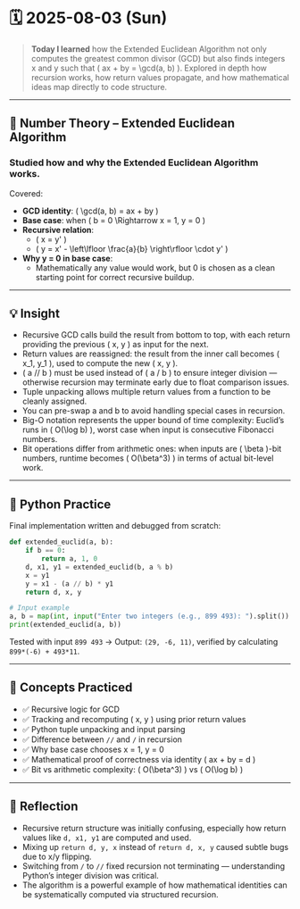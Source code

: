 # 🗓️ 2025-08-03 (Sun)

> **Today I learned** how the Extended Euclidean Algorithm not only computes the greatest common divisor (GCD) but also finds integers x and y such that \( ax + by = \gcd(a, b) \). Explored in depth how recursion works, how return values propagate, and how mathematical ideas map directly to code structure.

---

## 📘 Number Theory – Extended Euclidean Algorithm

### Studied how and why the Extended Euclidean Algorithm works.

Covered:

- **GCD identity**: \( \gcd(a, b) = ax + by \)
- **Base case**: when \( b = 0 \Rightarrow x = 1, y = 0 \)
- **Recursive relation**:
  - \( x = y' \)
  - \( y = x' - \left\lfloor \frac{a}{b} \right\rfloor \cdot y' \)
- **Why y = 0 in base case**:
  - Mathematically any value would work, but 0 is chosen as a clean starting point for correct recursive buildup.

---

## 💡 Insight

- Recursive GCD calls build the result from bottom to top, with each return providing the previous \( x, y \) as input for the next.
- Return values are reassigned: the result from the inner call becomes \( x_1, y_1 \), used to compute the new \( x, y \).
- \( a // b \) must be used instead of \( a / b \) to ensure integer division — otherwise recursion may terminate early due to float comparison issues.
- Tuple unpacking allows multiple return values from a function to be cleanly assigned.
- You can pre-swap a and b to avoid handling special cases in recursion.
- Big-O notation represents the upper bound of time complexity: Euclid’s runs in \( O(\log b) \), worst case when input is consecutive Fibonacci numbers.
- Bit operations differ from arithmetic ones: when inputs are \( \beta \)-bit numbers, runtime becomes \( O(\beta^3) \) in terms of actual bit-level work.

---

## 🐍 Python Practice

Final implementation written and debugged from scratch:

```python
def extended_euclid(a, b):
    if b == 0:
        return a, 1, 0
    d, x1, y1 = extended_euclid(b, a % b)
    x = y1
    y = x1 - (a // b) * y1
    return d, x, y

# Input example
a, b = map(int, input("Enter two integers (e.g., 899 493): ").split())
print(extended_euclid(a, b))
```

Tested with input `899 493` → Output: `(29, -6, 11)`, verified by calculating `899*(-6) + 493*11`.

---

## 🧠 Concepts Practiced

- ✅ Recursive logic for GCD
- ✅ Tracking and recomputing \( x, y \) using prior return values
- ✅ Python tuple unpacking and input parsing
- ✅ Difference between `//` and `/` in recursion
- ✅ Why base case chooses x = 1, y = 0
- ✅ Mathematical proof of correctness via identity \( ax + by = d \)
- ✅ Bit vs arithmetic complexity: \( O(\beta^3) \) vs \( O(\log b) \)

---

## 🧠 Reflection

- Recursive return structure was initially confusing, especially how return values like `d, x1, y1` are computed and used.
- Mixing up `return d, y, x` instead of `return d, x, y` caused subtle bugs due to x/y flipping.
- Switching from `/` to `//` fixed recursion not terminating — understanding Python’s integer division was critical.
- The algorithm is a powerful example of how mathematical identities can be systematically computed via structured recursion.
